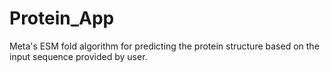 # Protein_App
Meta's ESM fold algorithm for predicting the protein structure based on the input sequence provided by user.
